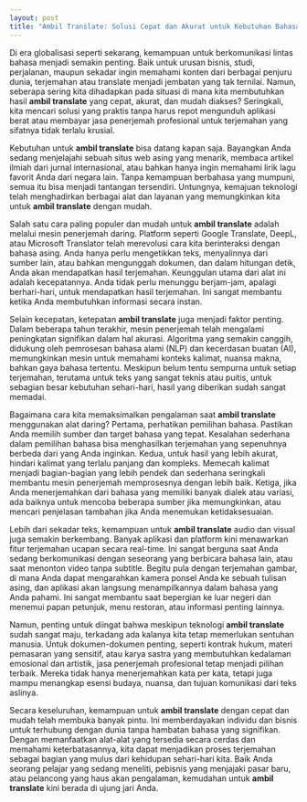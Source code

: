 ```yaml
---
layout: post
title: "Ambil Translate: Solusi Cepat dan Akurat untuk Kebutuhan Bahasa Anda"
---
```


Di era globalisasi seperti sekarang, kemampuan untuk berkomunikasi lintas bahasa menjadi semakin penting. Baik untuk urusan bisnis, studi, perjalanan, maupun sekadar ingin memahami konten dari berbagai penjuru dunia, terjemahan atau translate menjadi jembatan yang tak ternilai. Namun, seberapa sering kita dihadapkan pada situasi di mana kita membutuhkan hasil **ambil translate** yang cepat, akurat, dan mudah diakses? Seringkali, kita mencari solusi yang praktis tanpa harus repot mengunduh aplikasi berat atau membayar jasa penerjemah profesional untuk terjemahan yang sifatnya tidak terlalu krusial.

Kebutuhan untuk **ambil translate** bisa datang kapan saja. Bayangkan Anda sedang menjelajahi sebuah situs web asing yang menarik, membaca artikel ilmiah dari jurnal internasional, atau bahkan hanya ingin memahami lirik lagu favorit Anda dari negara lain. Tanpa kemampuan berbahasa yang mumpuni, semua itu bisa menjadi tantangan tersendiri. Untungnya, kemajuan teknologi telah menghadirkan berbagai alat dan layanan yang memungkinkan kita untuk **ambil translate** dengan mudah.

Salah satu cara paling populer dan mudah untuk **ambil translate** adalah melalui mesin penerjemah daring. Platform seperti Google Translate, DeepL, atau Microsoft Translator telah merevolusi cara kita berinteraksi dengan bahasa asing. Anda hanya perlu mengetikkan teks, menyalinnya dari sumber lain, atau bahkan mengunggah dokumen, dan dalam hitungan detik, Anda akan mendapatkan hasil terjemahan. Keunggulan utama dari alat ini adalah kecepatannya. Anda tidak perlu menunggu berjam-jam, apalagi berhari-hari, untuk mendapatkan hasil terjemahan. Ini sangat membantu ketika Anda membutuhkan informasi secara instan.

Selain kecepatan, ketepatan **ambil translate** juga menjadi faktor penting. Dalam beberapa tahun terakhir, mesin penerjemah telah mengalami peningkatan signifikan dalam hal akurasi. Algoritma yang semakin canggih, didukung oleh pemrosesan bahasa alami (NLP) dan kecerdasan buatan (AI), memungkinkan mesin untuk memahami konteks kalimat, nuansa makna, bahkan gaya bahasa tertentu. Meskipun belum tentu sempurna untuk setiap terjemahan, terutama untuk teks yang sangat teknis atau puitis, untuk sebagian besar kebutuhan sehari-hari, hasil yang diberikan sudah sangat memadai.

Bagaimana cara kita memaksimalkan pengalaman saat **ambil translate** menggunakan alat daring? Pertama, perhatikan pemilihan bahasa. Pastikan Anda memilih sumber dan target bahasa yang tepat. Kesalahan sederhana dalam pemilihan bahasa bisa menghasilkan terjemahan yang sepenuhnya berbeda dari yang Anda inginkan. Kedua, untuk hasil yang lebih akurat, hindari kalimat yang terlalu panjang dan kompleks. Memecah kalimat menjadi bagian-bagian yang lebih pendek dan sederhana seringkali membantu mesin penerjemah memprosesnya dengan lebih baik. Ketiga, jika Anda menerjemahkan dari bahasa yang memiliki banyak dialek atau variasi, ada baiknya untuk mencoba beberapa sumber jika memungkinkan, atau mencari penjelasan tambahan jika Anda menemukan ketidaksesuaian.

Lebih dari sekadar teks, kemampuan untuk **ambil translate** audio dan visual juga semakin berkembang. Banyak aplikasi dan platform kini menawarkan fitur terjemahan ucapan secara real-time. Ini sangat berguna saat Anda sedang berkomunikasi dengan seseorang yang berbicara bahasa lain, atau saat menonton video tanpa subtitle. Begitu pula dengan terjemahan gambar, di mana Anda dapat mengarahkan kamera ponsel Anda ke sebuah tulisan asing, dan aplikasi akan langsung menampilkannya dalam bahasa yang Anda pahami. Ini sangat membantu saat bepergian ke luar negeri dan menemui papan petunjuk, menu restoran, atau informasi penting lainnya.

Namun, penting untuk diingat bahwa meskipun teknologi **ambil translate** sudah sangat maju, terkadang ada kalanya kita tetap memerlukan sentuhan manusia. Untuk dokumen-dokumen penting, seperti kontrak hukum, materi pemasaran yang sensitif, atau karya sastra yang membutuhkan kedalaman emosional dan artistik, jasa penerjemah profesional tetap menjadi pilihan terbaik. Mereka tidak hanya menerjemahkan kata per kata, tetapi juga mampu menangkap esensi budaya, nuansa, dan tujuan komunikasi dari teks aslinya.

Secara keseluruhan, kemampuan untuk **ambil translate** dengan cepat dan mudah telah membuka banyak pintu. Ini memberdayakan individu dan bisnis untuk terhubung dengan dunia tanpa hambatan bahasa yang signifikan. Dengan memanfaatkan alat-alat yang tersedia secara cerdas dan memahami keterbatasannya, kita dapat menjadikan proses terjemahan sebagai bagian yang mulus dari kehidupan sehari-hari kita. Baik Anda seorang pelajar yang sedang meneliti, pebisnis yang menjajaki pasar baru, atau pelancong yang haus akan pengalaman, kemudahan untuk **ambil translate** kini berada di ujung jari Anda.
